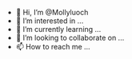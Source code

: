 - 👋 Hi, I’m @Mollyluoch
- 👀 I’m interested in ...
- 🌱 I’m currently learning ...
- 💞️ I’m looking to collaborate on ...
- 📫 How to reach me ...

<!---
Mollyluoch/Mollyluoch is a ✨ special ✨ repository because its `README.md` (this file) appears on your GitHub profile.
You can click the Preview link to take a look at your changes.
--->
